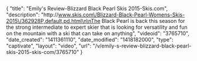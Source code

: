 {
    "title": "Emily's Review-Blizzard Black Pearl Skis 2015-Skis.com",
    "description": "http:\/\/www.skis.com\/Blizzard-Black-Pearl-Womens-Skis-2015\/362928P,default,pd.html\n\nThe Black Pearl is back this season for the strong intermediate to expert skier that is looking for versatility and fun on the mountain with a ski that can take on anything",
    "videoid": "3765710",
    "date_created": "1411361110",
    "date_modified": "1418182000",
    "type": "captivate",
    "layout": "video",
    "url": "\/v\/emily-s-review-blizzard-black-pearl-skis-2015-skis-com\/3765710"
}